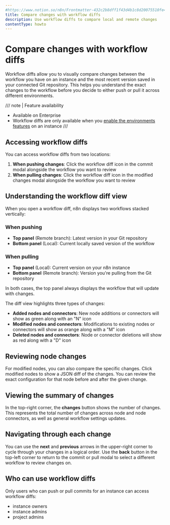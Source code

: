 ```yaml
---
#https://www.notion.so/n8n/Frontmatter-432c2b8dff1f43d4b1c8d20075510fe4
title: Compare changes with workflow diffs
description: Use workflow diffs to compare local and remote changes 
contentType: howto
---
```


# Compare changes with workflow diffs

Workflow diffs allow you to visually compare changes between the workflow you have on an instance and the most recent version saved in your connected Git repository. This helps you understand the exact changes to the workflow before you decide to either push or pull it across different environments.

/// note | Feature availability
- Available on Enterprise
- Workflow diffs are only available when you [enable the environments features](/source-control-environments/setup.md) on an instance
///

## Accessing workflow diffs

You can access workflow diffs from two locations:

1. **When pushing changes**: Click the workflow diff icon in the commit modal alongside the workflow you want to review
2. **When pulling changes**: Click the workflow diff icon in the modified changes modal alongside the workflow you want to review

## Understanding the workflow diff view

When you open a workflow diff, n8n displays two workflows stacked vertically:

### When pushing

* **Top panel** (Remote branch): Latest version in your Git repository
* **Bottom panel** (Local): Current locally saved version of the workflow

### When pulling  

* **Top panel** (Local): Current version on your n8n instance
* **Bottom panel** (Remote branch): Version you're pulling from the Git repository

In both cases, the top panel always displays the workflow that will update with changes.

The diff view highlights three types of changes:

* **Added nodes and connectors**: New node additions or connectors will show as green along with an "N" icon
* **Modified nodes and connectors**: Modifications to existing nodes or connectors will show as orange along with a "M" icon
* **Deleted nodes and connectors**: Node or connector deletions will show as red along with a "D" icon 

## Reviewing node changes

For modified nodes, you can also compare the specific changes. Click modified nodes to show a JSON diff of the changes. You can review the exact configuration for that node before and after the given change.

## Viewing the summary of changes

In the top-right corner, the **changes** button shows the number of changes. This represents the total number of changes across node and node connectors, as well as general workflow settings updates.

## Navigating through each change

You can use the **next** and **previous** arrows in the upper-right corner to cycle through your changes in a logical order. Use the **back** button in the top-left corner to return to the commit or pull modal to select a different workflow to review changes on.

## Who can use workflow diffs

Only users who can push or pull commits for an instance can access workflow diffs:

* instance owners
* instance admins
* project admins
